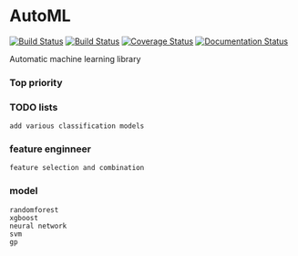 # AutoML

[![Build Status](https://travis-ci.org/zhmz90/AutoML.jl.svg?branch=master)](https://travis-ci.org/zhmz90/AutoML.jl) 
[![Build Status](https://ci.appveyor.com/api/projects/status/fve72oqy74jm3hmr/branch/master?svg=true)](https://ci.appveyor.com/project/zhmz90/automl-jl/branch/master)
[![Coverage Status](https://coveralls.io/repos/zhmz90/AutoMl.jl/badge.svg?branch=master&service=github)](https://coveralls.io/github/zhmz90/automl.jl?branch=master)
[![Documentation Status](http://readthedocs.org/projects/automljl/badge/?version=latest)](http://automljl.readthedocs.org/en/latest/?badge=latest)

Automatic machine learning library

### Top priority

### TODO lists
	add various classification models

### feature enginneer
	feature selection and combination

### model
	randomforest
	xgboost
	neural network
	svm
	gp
	
